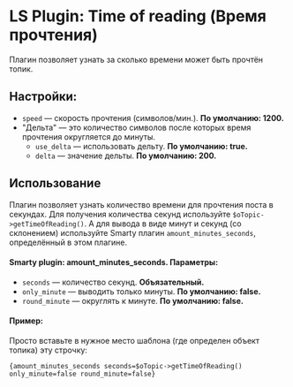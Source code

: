 # LS Plugin: Time of reading (Время прочтения)

Плагин позволяет узнать за сколько времени может быть прочтён топик.

## Настройки:
* `speed` — скорость прочтения (символов/мин.). **По умолчанию: 1200.**
* "Дельта" — это количество символов после которых время прочтения округляется до минуты.
  * `use_delta` — использовать дельту. **По умолчанию: true.**
  * `delta` — значение дельты. **По умолчанию: 200.**

## Использование
Плагин позволяет узнать количество времени для прочтения поста в секундах.
Для получения количества секунд используйте ``$oTopic->getTimeOfReading()``.
А для вывода в виде минут и секунд (со склонением) используйте Smarty плагин ``amount_minutes_seconds``, определённый в этом плагине.
#### Smarty plugin: amount_minutes_seconds. Параметры:
* `seconds` — количество секунд. **Объязательный.**
* `only_minute` — выводить только минуты. **По умолчанию: false.**
* `round_minute` — округлять к минуте. **По умолчанию: false.**

#### Пример:
Просто вставьте в нужное место шаблона (где определен объект топика) эту строчку:

``{amount_minutes_seconds seconds=$oTopic->getTimeOfReading() only_minute=false round_minute=false}``

